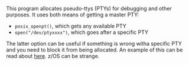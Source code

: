 This program allocates pseudo-ttys (PTYs) for debugging and other purposes. It uses both means of getting a master PTY:

* `posix_openpt()`, which gets any available PTY
* `open("/dev/ptyxxxx")`, which goes after a specific PTY

The latter option can be useful if something is wrong witha specific PTY and you need to block it from being allocated. An example of this can be read about [here](http://www.stuhenderson.com/RUGNEW85.pdf). z/OS can be strange.